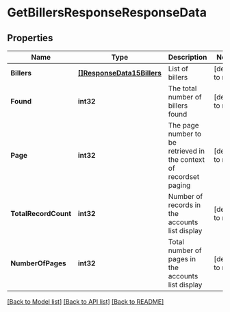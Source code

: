 # GetBillersResponseResponseData

## Properties
Name | Type | Description | Notes
------------ | ------------- | ------------- | -------------
**Billers** | [**[]ResponseData15Billers**](ResponseData15_billers.md) | List of billers | [default to null]
**Found** | **int32** | The total number of billers found | [default to null]
**Page** | **int32** | The page number to be retrieved in the context of recordset paging | [default to null]
**TotalRecordCount** | **int32** | Number of records in the accounts list display | [default to null]
**NumberOfPages** | **int32** | Total number of pages in the accounts list display | [default to null]

[[Back to Model list]](../README.md#documentation-for-models) [[Back to API list]](../README.md#documentation-for-api-endpoints) [[Back to README]](../README.md)

